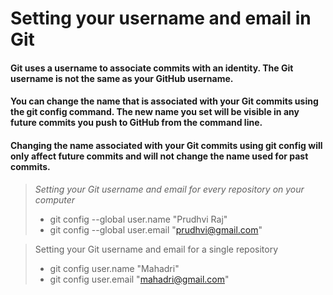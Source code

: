 # Setting your username and email in Git

#### Git uses a username to associate commits with an identity. The Git username is not the same as your GitHub username.

#### You can change the name that is associated with your Git commits using the git config command. The new name you set will be visible in any future commits you push to GitHub from the command line.

#### Changing the name associated with your Git commits using git config will only affect future commits and will not change the name used for past commits.

> *Setting your Git username and email for every repository on your computer*
> - git config --global user.name "Prudhvi Raj"
> - git config --global user.email "prudhvi@gmail.com"

> Setting your Git username and email for a single repository
> - git config user.name "Mahadri"
> - git config user.email "mahadri@gmail.com"

